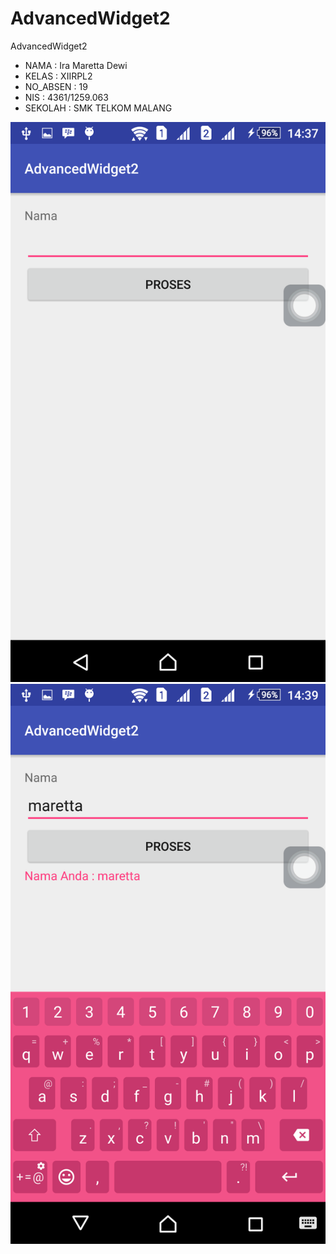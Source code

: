 # AdvancedWidget2
AdvancedWidget2
* NAMA     : Ira Maretta Dewi
* KELAS    : XIIRPL2
* NO_ABSEN : 19
* NIS      : 4361/1259.063
* SEKOLAH  : SMK TELKOM MALANG

![Screenshot Awal](https://github.com/IraMaretta/AdvancedWidget2/blob/master/AdvancedWidget2awal.png)
![Screenshot Hasil](https://github.com/IraMaretta/AdvancedWidget2/blob/master/AdvancedWidget2hasil.png)
